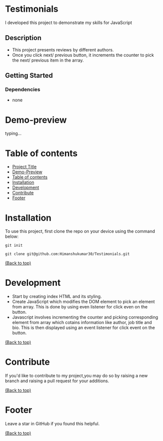 # Testimonials


I developed this project to demonstrate my skills for JavaScript

## Description

- This project presents reviews by different authors.
- Once you click next/ previous button, it increments the counter to pick the next/ previous item in the array.


## Getting Started

### Dependencies

- none

# Demo-preview

typing...

# Table of contents

- [Project Title](#Color-flipper)
- [Demo-Preview](#demo-preview)
- [Table of contents](#table-of-contents)
- [Installation](#installation)
- [Development](#development)
- [Contribute](#contribute)
- [Footer](#footer)

# Installation

To use this project, first clone the repo on your device using the command below:

```git init```

```git clone git@github.com:Himanshukumar30/Testimonials.git```

[(Back to top)](#table-of-contents)

# Development
- Start by creating index HTML and its styling.
- Create JavaScript which modifies the DOM element to pick an element from array. This is done by using even listener for click even on the button.
- Javascript involves incrementing the counter and picking corresponding element from array which cotains information like author, job title and bio. This is then displayed using an event listener for click event on the button. 

[(Back to top)](#table-of-contents)

# Contribute
If you'd like to contribute to my project,you may do so by raising a new branch and raising a pull request for your additions.

[(Back to top)](#table-of-contents)

# Footer

Leave a star in GitHub if you found this helpful.

[(Back to top)](#table-of-contents)
